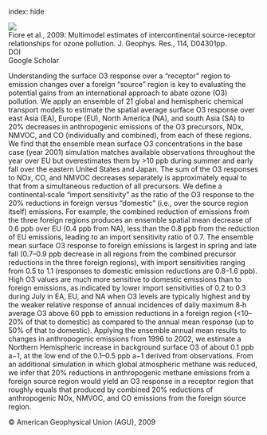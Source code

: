 index: hide

<div class="Citation">
    <div class="Citation-thumb CitationThumb-linked"  data-href="https://doi.org/10.1029/2008jd010816">
      <img src="https://static.claimspace.cloud/climate-study-static/refs/thumbs/11/Fiore_et_al_2009-thumb.png" />
    </div>

  <div class="Citation-body">
    <div class="Citation-text">Fiore et al., 2009: Multimodel estimates of intercontinental source-receptor relationships for ozone pollution. <span class="Article-journal">J. Geophys. Res., </span><span class="Article-volume">114, </span>D04301pp.</div>
    <div class="Citation-links">
      <div class="CitationLink" data-href="https://doi.org/10.1029/2008jd010816">
        <div class="CitationLink-icon CitationLink-Doi"></div>
        <div class="CitationLink-text">DOI</div>
      </div>
      <div class="CitationLink" data-href="https://scholar.google.com/scholar?q=10.1029/2008jd010816">
        <div class="CitationLink-icon CitationLink-Scholar"></div>
        <div class="CitationLink-text">Google Scholar</div>
      </div>
    </div>
  </div>
</div>

Understanding the surface O3 response over a “receptor” region to emission changes over a foreign “source” region is key to evaluating the potential gains from an international approach to abate ozone (O3) pollution. We apply an ensemble of 21 global and hemispheric chemical transport models to estimate the spatial average surface O3 response over east Asia (EA), Europe (EU), North America (NA), and south Asia (SA) to 20% decreases in anthropogenic emissions of the O3 precursors, NOx, NMVOC, and CO (individually and combined), from each of these regions. We find that the ensemble mean surface O3 concentrations in the base case (year 2001) simulation matches available observations throughout the year over EU but overestimates them by >10 ppb during summer and early fall over the eastern United States and Japan. The sum of the O3 responses to NOx, CO, and NMVOC decreases separately is approximately equal to that from a simultaneous reduction of all precursors. We define a continental‐scale “import sensitivity” as the ratio of the O3 response to the 20% reductions in foreign versus “domestic” (i.e., over the source region itself) emissions. For example, the combined reduction of emissions from the three foreign regions produces an ensemble spatial mean decrease of 0.6 ppb over EU (0.4 ppb from NA), less than the 0.8 ppb from the reduction of EU emissions, leading to an import sensitivity ratio of 0.7. The ensemble mean surface O3 response to foreign emissions is largest in spring and late fall (0.7–0.9 ppb decrease in all regions from the combined precursor reductions in the three foreign regions), with import sensitivities ranging from 0.5 to 1.1 (responses to domestic emission reductions are 0.8–1.6 ppb). High O3 values are much more sensitive to domestic emissions than to foreign emissions, as indicated by lower import sensitivities of 0.2 to 0.3 during July in EA, EU, and NA when O3 levels are typically highest and by the weaker relative response of annual incidences of daily maximum 8‐h average O3 above 60 ppb to emission reductions in a foreign region (<10–20% of that to domestic) as compared to the annual mean response (up to 50% of that to domestic). Applying the ensemble annual mean results to changes in anthropogenic emissions from 1996 to 2002, we estimate a Northern Hemispheric increase in background surface O3 of about 0.1 ppb a−1, at the low end of the 0.1–0.5 ppb a−1 derived from observations. From an additional simulation in which global atmospheric methane was reduced, we infer that 20% reductions in anthropogenic methane emissions from a foreign source region would yield an O3 response in a receptor region that roughly equals that produced by combined 20% reductions of anthropogenic NOx, NMVOC, and CO emissions from the foreign source region.

<div class="Citation-copy">
&copy; American Geophysical Union (AGU), 2009
</div>